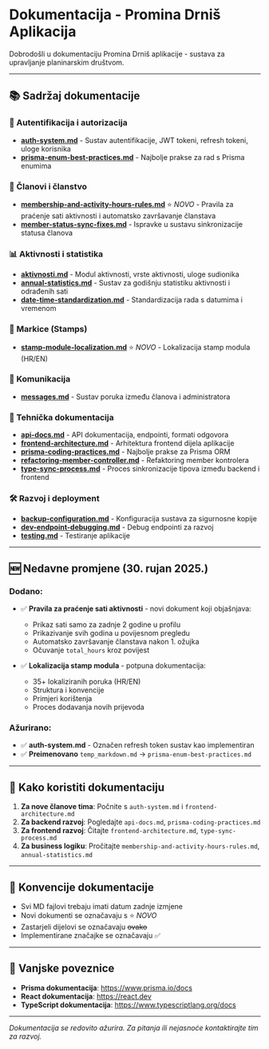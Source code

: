 # Dokumentacija - Promina Drniš Aplikacija

Dobrodošli u dokumentaciju Promina Drniš aplikacije - sustava za upravljanje planinarskim društvom.

---

## 📚 Sadržaj dokumentacije

### 🔐 Autentifikacija i autorizacija
- **[auth-system.md](auth-system.md)** - Sustav autentifikacije, JWT tokeni, refresh tokeni, uloge korisnika
- **[prisma-enum-best-practices.md](prisma-enum-best-practices.md)** - Najbolje prakse za rad s Prisma enumima

### 👥 Članovi i članstvo
- **[membership-and-activity-hours-rules.md](membership-and-activity-hours-rules.md)** ⭐ *NOVO* - Pravila za praćenje sati aktivnosti i automatsko završavanje članstava
- **[member-status-sync-fixes.md](member-status-sync-fixes.md)** - Ispravke u sustavu sinkronizacije statusa članova

### 📊 Aktivnosti i statistika
- **[aktivnosti.md](aktivnosti.md)** - Modul aktivnosti, vrste aktivnosti, uloge sudionika
- **[annual-statistics.md](annual-statistics.md)** - Sustav za godišnju statistiku aktivnosti i odrađenih sati
- **[date-time-standardization.md](date-time-standardization.md)** - Standardizacija rada s datumima i vremenom

### 🎫 Markice (Stamps)
- **[stamp-module-localization.md](stamp-module-localization.md)** ⭐ *NOVO* - Lokalizacija stamp modula (HR/EN)

### 💬 Komunikacija
- **[messages.md](messages.md)** - Sustav poruka između članova i administratora

### 🔧 Tehnička dokumentacija
- **[api-docs.md](api-docs.md)** - API dokumentacija, endpointi, formati odgovora
- **[frontend-architecture.md](frontend-architecture.md)** - Arhitektura frontend dijela aplikacije
- **[prisma-coding-practices.md](prisma-coding-practices.md)** - Najbolje prakse za Prisma ORM
- **[refactoring-member-controller.md](refactoring-member-controller.md)** - Refaktoring member kontrolera
- **[type-sync-process.md](type-sync-process.md)** - Proces sinkronizacije tipova između backend i frontend

### 🛠️ Razvoj i deployment
- **[backup-configuration.md](backup-configuration.md)** - Konfiguracija sustava za sigurnosne kopije
- **[dev-endpoint-debugging.md](dev-endpoint-debugging.md)** - Debug endpointi za razvoj
- **[testing.md](testing.md)** - Testiranje aplikacije

---

## 🆕 Nedavne promjene (30. rujan 2025.)

### Dodano:
- ✅ **Pravila za praćenje sati aktivnosti** - novi dokument koji objašnjava:
  - Prikaz sati samo za zadnje 2 godine u profilu
  - Prikazivanje svih godina u povijesnom pregledu
  - Automatsko završavanje članstava nakon 1. ožujka
  - Očuvanje `total_hours` kroz povijest

- ✅ **Lokalizacija stamp modula** - potpuna dokumentacija:
  - 35+ lokaliziranih poruka (HR/EN)
  - Struktura i konvencije
  - Primjeri korištenja
  - Proces dodavanja novih prijevoda

### Ažurirano:
- ✅ **auth-system.md** - Označen refresh token sustav kao implementiran
- ✅ **Preimenovano** `temp_markdown.md` → `prisma-enum-best-practices.md`

---

## 🎯 Kako koristiti dokumentaciju

1. **Za nove članove tima**: Počnite s `auth-system.md` i `frontend-architecture.md`
2. **Za backend razvoj**: Pogledajte `api-docs.md`, `prisma-coding-practices.md`
3. **Za frontend razvoj**: Čitajte `frontend-architecture.md`, `type-sync-process.md`
4. **Za business logiku**: Pročitajte `membership-and-activity-hours-rules.md`, `annual-statistics.md`

---

## 📝 Konvencije dokumentacije

- Svi MD fajlovi trebaju imati datum zadnje izmjene
- Novi dokumenti se označavaju s ⭐ *NOVO*
- Zastarjeli dijelovi se označavaju ~~ovako~~
- Implementirane značajke se označavaju ✅

---

## 🔗 Vanjske poveznice

- **Prisma dokumentacija**: https://www.prisma.io/docs
- **React dokumentacija**: https://react.dev
- **TypeScript dokumentacija**: https://www.typescriptlang.org/docs

---

*Dokumentacija se redovito ažurira. Za pitanja ili nejasnoće kontaktirajte tim za razvoj.*
